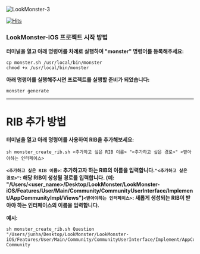 ![LookMonster-3](https://github.com/LookMonster/LookMonster-iOS/assets/102890390/ef13b89a-e601-44be-9544-2bee1fce2c05)

[![Hits](https://hits.seeyoufarm.com/api/count/incr/badge.svg?url=https%3A%2F%2Fgithub.com%2FLookMonster%2FLookMonster-iOS&count_bg=%230D0D0D&title_bg=%23000000&icon=&icon_color=%23FFFFFF&title=hits&edge_flat=false)](https://hits.seeyoufarm.com)

### **LookMonster-iOS 프로젝트 시작 방법**

**터미널을 열고 아래 명령어를 차례로 실행하여 "monster" 명령어를 등록해주세요:**

```
cp monster.sh /usr/local/bin/monster
chmod +x /usr/local/bin/monster
```

**아래 명령어를 실행해주시면 프로젝트를 실행할 준비가 되었습니다:**

```
monster generate
```

---

# **RIB 추가 방법**

**터미널을 열고 아래 명령어를 사용하여 RIB을 추가해보세요:**

```
sh monster_create_rib.sh <추가하고 싶은 RIB 이름> "<추가하고 싶은 경로>" <받아야하는 인터페이스>
```

**`<추가하고 싶은 RIB 이름>`: 추가하고자 하는 RIB의 이름을 입력합니다.`"<추가하고 싶은 경로>"`: 해당 RIB이 생성될 경로를 입력합니다. (예: "/Users/<user_name>/Desktop/LookMonster/LookMonster-iOS/Features/User/Main/Community/CommunityUserInterface/Implement/AppCommunityImpl/Views")`<받아야하는 인터페이스>`: 새롭게 생성되는 RIB이 받아야 하는 인터페이스의 이름을 입력합니다.**

**예시:**

```
sh monster_create_rib.sh Question "/Users/junha/Desktop/LookMonster/LookMonster-iOS/Features/User/Main/Community/CommunityUserInterface/Implement/AppCommunityImpl/Views" Community
```
